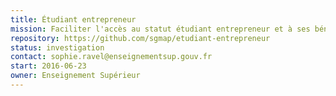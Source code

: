 ```yaml
---
title: Étudiant entrepreneur
mission: Faciliter l'accès au statut étudiant entrepreneur et à ses bénéfices.
repository: https://github.com/sgmap/etudiant-entrepreneur
status: investigation
contact: sophie.ravel@enseignementsup.gouv.fr
start: 2016-06-23
owner: Enseignement Supérieur
---
```

